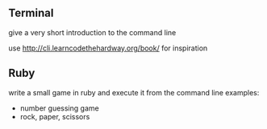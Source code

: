 ## Terminal
give a very short introduction to the command line

use http://cli.learncodethehardway.org/book/ for inspiration

## Ruby
write a small game in ruby and execute it from the command line
examples:
* number guessing game
* rock, paper, scissors
